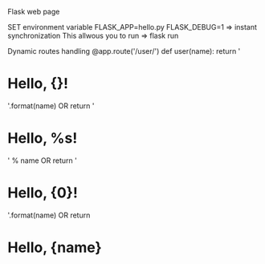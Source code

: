Flask web page

SET  environment variable 
FLASK_APP=hello.py
FLASK_DEBUG=1   => instant synchronization
This allwous you to run
   => flask run

Dynamic routes handling
@app.route('/user/<name>')
def user(name):
    return '<h1>Hello, {}!</h1>'.format(name)
    OR return '<h1>Hello, %s!</h1>' % name
    OR return '<h1>Hello, {0}!</h1>'.format(name)
    OR return <h1>Hello, {name}</h1>